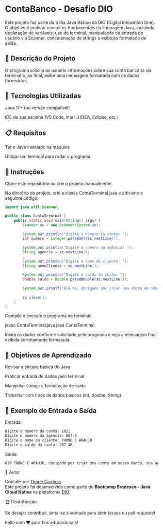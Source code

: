 # ContaBanco - Desafio DIO

Este projeto faz parte da trilha Java Básico da DIO (Digital Innovation One). O objetivo é praticar conceitos fundamentais da linguagem Java, incluindo declaração de variáveis, uso do terminal, manipulação de entrada do usuário via Scanner, concatenação de strings e exibição formatada de saída.

## 📌 Descrição do Projeto

O programa solicita ao usuário informações sobre sua conta bancária via terminal e, ao final, exibe uma mensagem formatada com os dados fornecidos.

## 🚀 Tecnologias Utilizadas

Java 17+ (ou versão compatível)

IDE de sua escolha (VS Code, IntelliJ IDEA, Eclipse, etc.)

## 📋 Requisitos

Ter o Java instalado na máquina

Utilizar um terminal para rodar o programa

## 📜 Instruções

Clone este repositório ou crie o projeto manualmente.

No diretório do projeto, crie a classe ContaTerminal.java e adicione o seguinte código:

```java
import java.util.Scanner;

public class ContaTerminal {
    public static void main(String[] args) {
        Scanner sc = new Scanner(System.in);
        
        System.out.println("Digite o número da conta: ");
        int numero = Integer.parseInt(sc.nextLine());
        
        System.out.println("Digite o número da agência: ");
        String agencia = sc.nextLine();
        
        System.out.println("Digite o nome do cliente: ");
        String nomeCliente = sc.nextLine();
        
        System.out.println("Digite o saldo da conta: ");
        double saldo = Double.parseDouble(sc.nextLine());
        
        System.out.printf("Olá %s, obrigado por criar uma conta em nosso banco, sua agência é %s, conta %d e seu saldo %.2f já está disponível para saque.\n", nomeCliente, agencia, numero, saldo);
        
        sc.close();
    }
}
```

Compile e execute o programa no terminal:

javac ContaTerminal.java
java ContaTerminal

Insira os dados conforme solicitado pelo programa e veja a mensagem final exibida corretamente formatada.

## 🎯 Objetivos de Aprendizado

Revisar a sintaxe básica do Java

Praticar entrada de dados pelo terminal

Manipular strings e formatação de saída

Trabalhar com tipos de dados básicos (int, double, String)

## 📌 Exemplo de Entrada e Saída

Entrada:
```bash
Digite o número da conta: 1021
Digite o número da agência: 067-8
Digite o nome do cliente: THONE C ARAUJO
Digite o saldo da conta: 237.48
```
Saída:
```bash
Olá THONE C ARAUJO, obrigado por criar uma conta em nosso banco, sua agência é 067-8, conta 1021 e seu saldo 237.48 já está disponível para saque.
```
📌 Autor

Contate-me [Thone Cardoso](https://github.com/thonecardoso)  
Este projeto foi desenvolvido como parte do **Bootcamp Bradesco - Java Cloud Native** na plataforma [DIO](https://web.dio.me/home).

🏆 Contribuição

Se desejar contribuir, sinta-se à vontade para abrir issues ou pull requests!

Feito com ❤️ para fins educacionais!
